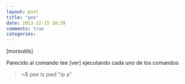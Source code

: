 ```yaml
---
layout: post
title: "pee"
date: 2013-12-15 18:39
comments: true
categories: 
---
```

[moreutils]

Parecido al comando tee [ver] ejecutando cada uno de los comandos

>~$ pee ls pwd "ip a"

